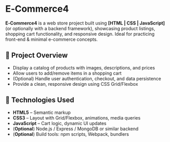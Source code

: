 # E‑Commerce4

**E‑Commerce4** is a web store project built using **[HTML | CSS | JavaScript]** (or optionally with a backend framework), showcasing product listings, shopping cart functionality, and responsive design. Ideal for practicing front-end & minimal e-commerce concepts.

## 🎯 Project Overview

- Display a catalog of products with images, descriptions, and prices  
- Allow users to add/remove items in a shopping cart  
- (Optional) Handle user authentication, checkout, and data persistence  
- Provide a clean, responsive design using CSS Grid/Flexbox  

## 🧰 Technologies Used

- **HTML5** – Semantic markup  
- **CSS3** – Layout with Grid/Flexbox, animations, media queries  
- **JavaScript** – Cart logic, dynamic UI updates  
- (**Optional**) Node.js / Express / MongoDB or similar backend  
- (**Optional**) Build tools: npm scripts, Webpack, bundlers
